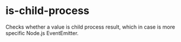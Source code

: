 # is-child-process
Checks whether a value is child process result, which in case is more specific Node.js EventEmitter.
